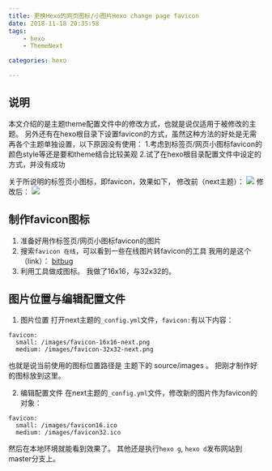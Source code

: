 ```yaml
---
title: 更换Hexo的网页图标/小图片Hexo change page favicon
date: 2018-11-18 20:35:58
tags: 
    - hexo
    - ThemeNext

categories: hexo

---
```

## 说明
本文介绍的是主题theme配置文件中的修改方式，也就是说仅适用于被修改的主题。
另外还有在hexo根目录下设置favicon的方式，虽然这种方法的好处是无需再各个主题单独设置，以下原因没有使用：
1.考虑到标签页/网页小图标favicon的颜色style等还是要和theme结合比较美观
2.试了在hexo根目录配置文件中设定的方式，并没有成功

关于所说明的标签页小图标，即favicon，效果如下，
修改前（next主题）：
![](next-icon.PNG)
修改后：
![](yu-icon.PNG)

## 制作favicon图标

1. 准备好用作标签页/网页小图标favicon的图片
2. 搜索`favicon 在线`，可以看到一些在线图片转favicon的工具
   我用的是这个（link）： [bitbug](http://www.bitbug.net/)
3. 利用工具做成图标。
   我做了16x16，与32x32的。

## 图片位置与编辑配置文件
1. 图片位置
打开next主题的`_config.yml`文件，`favicon:`有以下内容：
```
favicon:
  small: /images/favicon-16x16-next.png
  medium: /images/favicon-32x32-next.png
```
也就是说当前使用的图标位置路径是 主题下的 source/images 。
把刚才制作好的图标放到这里。

2. 编辑配置文件
在next主题的`_config.yml`文件，修改新的图片作为favicon的对象：
```
favicon:
  small: /images/favicon16.ico
  medium: /images/favicon32.ico
```

然后在本地环境就能看到效果了。
其他还是执行`hexo g`, `hexo d`发布网站到master分支上。


